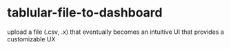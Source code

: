 # tablular-file-to-dashboard
upload a file (.csv, .x) that eventually becomes an intuitive UI that provides a customizable UX
